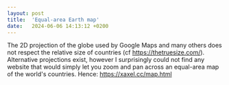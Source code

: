 ```yaml
---
layout: post
title:  'Equal-area Earth map'
date:   2024-06-06 14:13:12 +0200
---
```


The 2D projection of the globe used by Google Maps and many others does not respect the relative size of countries (cf <https://thetruesize.com/>). Alternative projections exist, however I surprisingly could not find any website that would simply let you zoom and pan across an equal-area map of the world's countries. Hence: <https://xaxel.cc/map.html>